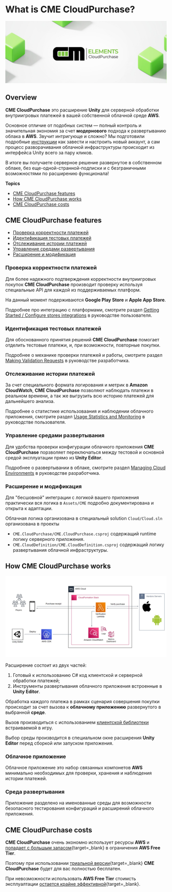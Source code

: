 # What is CME CloudPurchase?

![CME CloudPurchase](assets/hero.png)

## <a id="overview"></a> Overview

**CME CloudPurchase** это расширение **Unity** для серверной обработки внутриигровых платежей в вашей собственной облачной среде **AWS**.

Основное отличие от подобных систем — полный контроль и значительная экономия за счет **модернового** подхода к развертыванию облака в **AWS**. Звучит интригующе и сложно? Мы подготовили подробные [инструкции](user_guide/getting_started.md) как завести и настроить новый аккаунт, а сам процесс разворачивания облачной инфраструктуры происходит из интерфейса Unity всего за пару кликов. 

В итоге вы получаете серверное решение развернутое в собственном облаке, без еще-одной-странной-подписки и с безграничными возможностями по расширению функционала!

**Topics**

- [CME CloudPurchase features](#features)
- [How CME CloudPurchase works](#how-it-works)
- [CME CloudPurchase costs](#costs)

## <a id="features"></a> CME CloudPurchase features

- [Проверка корректности платежей](#feature-1)
- [Идентификация тестовых платежей](#feature-2)
- [Отслеживание истории платежей](#feature-3)
- [Управление средами развертывания](#feature-4)
- [Расширение и модификация](#feature-5)

### <a id="feature-1"></a> Проверка корректности платежей

Для более надежного подтверждения корректности внутриигровых покупок **CME CloudPurchase** производит проверку используя специальные API для каждой из поддерживаемых платформ.

На данный момент подерживаются **Google Play Store** и **Apple App Store**.

Подробнее про интеграцию с платформами, смотрите раздел [Getting Started / Configure stores integrations](user_guide/getting_started.md#stores) в руководстве пользователя.

### <a id="feature-2"></a> Идентификация тестовых платежей

Для обоснованного принятия решений **CME CloudPurchase** помогает отделить тестовые платежи, и, при возможности, повторные покупки.

Подробнее о механике проверки платежей и работы, смотрите раздел [Making Validation Requests](user_guide/making_validation_requests.md) в руководстве разработчика.

### <a id="feature-3"></a> Отслеживание истории платежей

За счет специального формата логирования и метрик в **Amazon CloudWatch**, **CME CloudPurchase** позволяют наблюдать платежи в реальном времени, а так же выгрузить всю историю платежей для дальнейшего анализа.

Подробнее о статистике использоваания и наблюдении облачного приложения, смотрите раздел [Usage Statistics and Monitoring](user_guide/usage_statistics.md) в руководстве пользователя.

### <a id="feature-4"></a> Управление средами развертывания

Для удобства проверки конфигурации облачного приложения **CME CloudPurchase** порзволяет переключаться между тестовой и основной средой эксплуатации прямо из **Unity Editor**.

Подробнее о развертывании в облаке, смотрите раздел [Managing Cloud Environments](user_guide/managing_cloud_environments.md) в руководстве разработчика.

### <a id="feature-5"></a> Расширение и модификация

Для "бесшовной" интеграции с логикой вашего приложения практически вся логика в `Assets/CME` подробно документирована и открыта к адаптации. 

Облачная логика организована в специальный solution `Cloud/Cloud.sln` организована в проекты 

- `CME.CloudPurchase/CME.CloudPurchase.csproj` содержащий runtime логику серверного приложения.
- `CME.CloudDefinition/CME.CloudDefinition.csproj` содержащий логику развертывания облачной инфраструктуры.

## <a id="how-it-works"></a> How CME CloudPurchase works

![!](assets/architecture.jpg)

Расширение состоит из двух частей:

1. Готовый к использованию C# код клиентской и серверной обработки платежей;
2. Инструменты развертывания облачного приложения встроенные в **Unity Editor**.

Обработка каждого платежа в рамках сценария совершения покупки происходит за счет вызова к **облачному приложению** развернутого в выбранной **среде**.

Вызов производиться с использованием [клиентской библиотеки](api_reference/namespaces.md) встраиваемой в игру.

Выбор среды производится в специальном окне расширения **Unity Editor** перед сборкой или запуском приложения.

### Облачное приложение

Облачное приложение это набор связанных компонетов **AWS** минимально необходимых для проверки, хранения и наблюдения истории платежей.

### Среда развертывания

Приложение разделено на именованные среды для возможности безопасного тестирования конфигураций и расширений облачного приложения.

## <a id="costs"></a> CME CloudPurchase costs

**CME CloudPurchase** очень экономно использует ресурсы **AWS** и [попадает с большым запасом](https://calculator.aws/#/estimate?id=173c99261f287852c34cb50214c1fe6c34f4e14b){target=_blank} в ограничения **AWS Free Tier**.

Поэтому при использовании [триальной версии](https://assetstore.unity.com/preview/224130/709634){target=_blank} **CME CloudPurchase** будет для вас полностью бесплатен.

При невозможности использовать **AWS Free Tier** стоимсть эксплуалтации [остается крайне эффективной](https://calculator.aws/#/estimate?id=4146e963f41967449d736e1a9b1d80cadda074a1){target=_blank}. 
